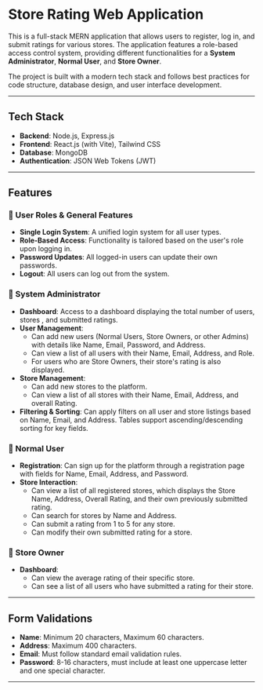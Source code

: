 # Store Rating Web Application

This is a full-stack MERN application that allows users to register, log in, and submit ratings for various stores. The application features a role-based access control system, providing different functionalities for a **System Administrator**, **Normal User**, and **Store Owner**.

The project is built with a modern tech stack and follows best practices for code structure, database design, and user interface development.



---
## Tech Stack

* **Backend**: Node.js, Express.js 
* **Frontend**: React.js (with Vite), Tailwind CSS 
* **Database**: MongoDB 
* **Authentication**: JSON Web Tokens (JWT)

---
## Features

### 👤 User Roles & General Features

* **Single Login System**: A unified login system for all user types.
* **Role-Based Access**: Functionality is tailored based on the user's role upon logging in.
* **Password Updates**: All logged-in users can update their own passwords.
* **Logout**: All users can log out from the system.

### 👑 System Administrator

* **Dashboard**: Access to a dashboard displaying the total number of users, stores , and submitted ratings.
* **User Management**:
    * Can add new users (Normal Users, Store Owners, or other Admins) with details like Name, Email, Password, and Address.
    * Can view a list of all users with their Name, Email, Address, and Role.
    * For users who are Store Owners, their store's rating is also displayed.
* **Store Management**:
    * Can add new stores to the platform.
    * Can view a list of all stores with their Name, Email, Address, and overall Rating.
* **Filtering & Sorting**: Can apply filters on all user and store listings based on Name, Email, and Address. Tables support ascending/descending sorting for key fields.

### 🙍 Normal User

* **Registration**: Can sign up for the platform through a registration page with fields for Name, Email, Address, and Password.
* **Store Interaction**:
    * Can view a list of all registered stores, which displays the Store Name, Address, Overall Rating, and their own previously submitted rating.
    * Can search for stores by Name and Address.
    * Can submit a rating from 1 to 5 for any store.
    * Can modify their own submitted rating for a store.

### 🏬 Store Owner

* **Dashboard**:
    * Can view the average rating of their specific store.
    * Can see a list of all users who have submitted a rating for their store.

---
## Form Validations

* **Name**: Minimum 20 characters, Maximum 60 characters.
* **Address**: Maximum 400 characters.
* **Email**: Must follow standard email validation rules.
* **Password**: 8-16 characters, must include at least one uppercase letter and one special character.


---
